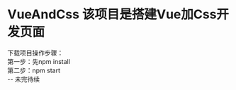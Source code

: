 # VueAndCss 该项目是搭建Vue加Css开发页面

下载项目操作步骤：<br />
        第一步：先npm install <br />
        第二步：npm start <br />
        -- 未完待续